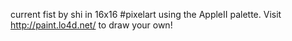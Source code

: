 current fist by shi in 16x16 #pixelart using the AppleII palette. Visit http://paint.lo4d.net/ to draw your own! 